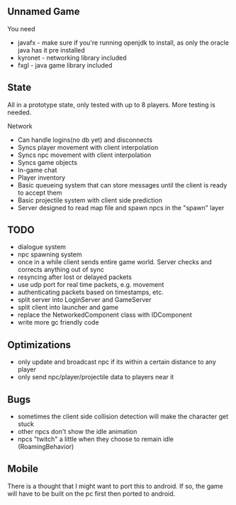 Unnamed Game
----

You need
- javafx - make sure if you're running openjdk to install, as only the oracle java has it pre installed
- kyronet - networking library included
- fxgl - java game library included


State
----
All in a prototype state, only tested with up to 8 players. More testing is needed.

Network
- Can handle logins(no db yet) and disconnects
- Syncs player movement with client interpolation
- Syncs npc movement with client interpolation
- Syncs game objects
- In-game chat
- Player inventory
- Basic queueing system that can store messages until the client is ready to accept them
- Basic projectile system with client side prediction
- Server designed to read map file and spawn npcs in the "spawn" layer


TODO
----
- dialogue system
- npc spawning system
- once in a while client sends entire game world. Server checks and corrects anything out of sync
- resyncing after lost or delayed packets
- use udp port for real time packets, e.g. movement
- authenticating packets based on timestamps, etc.
- split server into LoginServer and GameServer
- split client into launcher and game
- replace the NetworkedComponent class with IDComponent
- write more gc friendly code


Optimizations
----
- only update and broadcast npc if its within a certain distance to any player
- only send npc/player/projectile data to players near it


Bugs
----
- sometimes the client side collision detection will make the character get stuck
- other npcs don't show the idle animation
- npcs "twitch" a little when they choose to remain idle (RoamingBehavior)


Mobile
----
There is a thought that I might want to port this to android. If so, the game will have to be built on the pc first then ported to android.

